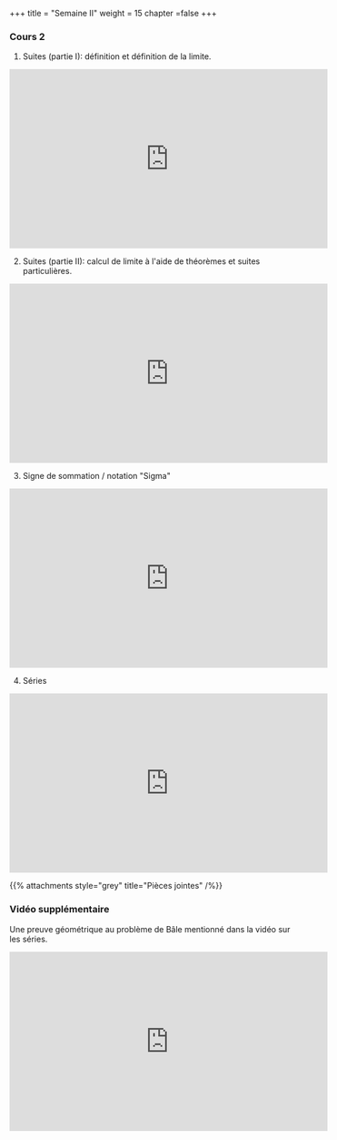 +++
title = "Semaine II"
weight = 15
chapter =false
+++

<!--
# :construction:
Vidéos disponible le 22 septembre 2020
-->

### Cours 2 

1) Suites (partie I): définition et définition de la limite.

<iframe width="560" height="315" src="https://www.youtube.com/embed/VesdYxyfEfw" frameborder="0" allow="accelerometer; autoplay; clipboard-write; encrypted-media; gyroscope; picture-in-picture" allowfullscreen></iframe>

2) Suites (partie II): calcul de limite à l'aide de théorèmes et suites particulières. 

<iframe width="560" height="315" src="https://www.youtube.com/embed/WW92x9x2qWY" frameborder="0" allow="accelerometer; autoplay; clipboard-write; encrypted-media; gyroscope; picture-in-picture" allowfullscreen></iframe>

3) Signe de sommation / notation "Sigma"

<iframe width="560" height="315" src="https://www.youtube.com/embed/32RIenr-DrQ" frameborder="0" allow="accelerometer; autoplay; clipboard-write; encrypted-media; gyroscope; picture-in-picture" allowfullscreen></iframe>

4) Séries

<iframe width="560" height="315" src="https://www.youtube.com/embed/ml96Fzi_RPQ" frameborder="0" allow="accelerometer; autoplay; clipboard-write; encrypted-media; gyroscope; picture-in-picture" allowfullscreen></iframe>

{{% attachments style="grey" title="Pièces jointes" /%}}

### Vidéo supplémentaire

Une preuve géométrique au problème de Bâle mentionné dans la vidéo sur les séries.

<iframe width="560" height="315" src="https://www.youtube.com/embed/d-o3eB9sfls" frameborder="0" allow="accelerometer; autoplay; clipboard-write; encrypted-media; gyroscope; picture-in-picture" allowfullscreen></iframe>

